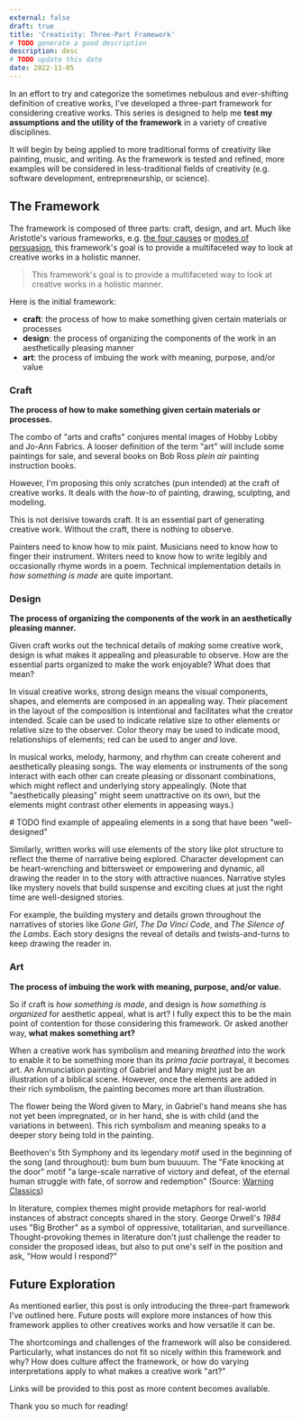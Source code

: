 ```yaml
---
external: false
draft: true
title: 'Creativity: Three-Part Framework'
# TODO generate a good description
description: desc
# TODO update this date
date: 2022-11-05
---
```


In an effort to try and categorize the sometimes nebulous and ever-shifting definition of creative works, I've developed a three-part framework for considering creative works. This series is designed to help me **test my assumptions and the utility of the framework** in a variety of creative disciplines.

It will begin by being applied to more traditional forms of creativity like painting, music, and writing. As the framework is tested and refined, more examples will be considered in less-traditional fields of creativity (e.g. software development, entrepreneurship, or science).

## The Framework

The framework is composed of three parts: craft, design, and art. Much like Aristotle's various frameworks, e.g. [the four causes](https://plato.stanford.edu/entries/aristotle-causality/) or [modes of persuasion](https://plato.stanford.edu/entries/aristotle-rhetoric/), this framework's goal is to provide a multifaceted way to look at creative works in a holistic manner.

> This framework's goal is to provide a multifaceted way to look at creative works in a holistic manner.

Here is the initial framework:

- **craft**: the process of how to make something given certain materials or processes
- **design**: the process of organizing the components of the work in an aesthetically pleasing manner
- **art**: the process of imbuing the work with meaning, purpose, and/or value

### Craft

**The process of how to make something given certain materials or processes.**

The combo of "arts and crafts" conjures mental images of Hobby Lobby and Jo-Ann Fabrics. A looser definition of the term "art" will include some paintings for sale, and several books on Bob Ross _plein air_ painting instruction books.

However, I'm proposing this only scratches (pun intended) at the craft of creative works. It deals with the _how-to_ of painting, drawing, sculpting, and modeling.

This is not derisive towards craft. It is an essential part of generating creative work. Without the craft, there is nothing to observe.

Painters need to know how to mix paint. Musicians need to know how to finger their instrument. Writers need to know how to write legibly and occasionally rhyme words in a poem. Technical implementation details in _how something is made_ are quite important.

### Design

**The process of organizing the components of the work in an aesthetically pleasing manner.**

Given craft works out the technical details of _making_ some creative work, design is what makes it appealing and pleasurable to observe. How are the essential parts organized to make the work enjoyable? What does that mean?

In visual creative works, strong design means the visual components, shapes, and elements are composed in an appealing way. Their placement in the layout of the composition is intentional and facilitates what the creator intended. Scale can be used to indicate relative size to other elements or relative size to the observer. Color theory may be used to indicate mood, relationships of elements; red can be used to anger _and_ love.

In musical works, melody, harmony, and rhythm can create coherent and aesthetically pleasing songs. The way elements or instruments of the song interact with each other can create pleasing or dissonant combinations, which might reflect and underlying story appealingly. (Note that "aesthetically pleasing" might seem unattractive on its own, but the elements might contrast other elements in appeasing ways.)

\# TODO find example of appealing elements in a song that have been "well-designed"

Similarly, written works will use elements of the story like plot structure to reflect the theme of narrative being explored. Character development can be heart-wrenching and bittersweet or empowering and dynamic, all drawing the reader in to the story with attractive nuances. Narrative styles like mystery novels that build suspense and exciting clues at just the right time are well-designed stories.

For example, the building mystery and details grown throughout the narratives of stories like _Gone Girl_, _The Da Vinci Code_, and _The Silence of the Lambs_. Each story designs the reveal of details and twists-and-turns to keep drawing the reader in.

### Art

**The process of imbuing the work with meaning, purpose, and/or value.**

So if craft is _how something is made_, and design is _how something is organized_ for aesthetic appeal, what is art? I fully expect this to be the main point of contention for those considering this framework. Or asked another way, **what makes something art?**

When a creative work has symbolism and meaning _breathed_ into the work to enable it to be something more than its _prima facie_ portrayal, it becomes art. An Annunciation painting of Gabriel and Mary might just be an illustration of a biblical scene. However, once the elements are added in their rich symbolism, the painting becomes more art than illustration.

The flower being the Word given to Mary, in Gabriel's hand means she has not yet been impregnated, or in her hand, she is with child (and the variations in between). This rich symbolism and meaning speaks to a deeper story being told in the painting.

Beethoven's 5th Symphony and its legendary motif used in the beginning of the song (and throughout): bum bum bum buuuum. The "Fate knocking at the door" motif "a large-scale narrative of victory and defeat, of the eternal human struggle with fate, of sorrow and redemption" (Source: [Warning Classics](https://www.warnerclassics.com/release/beethoven-symphony-no-5-fate-knocking-door))

In literature, complex themes might provide metaphors for real-world instances of abstract concepts shared in the story. George Orwell's _1984_ uses "Big Brother" as a symbol of oppressive, totalitarian, and surveillance. Thought-provoking themes in literature don't just challenge the reader to consider the proposed ideas, but also to put one's self in the position and ask, "How would I respond?"

## Future Exploration

As mentioned earlier, this post is only introducing the three-part framework I've outlined here. Future posts will explore more instances of how this framework applies to other creatives works and how versatile it can be.

The shortcomings and challenges of the framework will also be considered. Particularly, what instances do not fit so nicely within this framework and why? How does culture affect the framework, or how do varying interpretations apply to what makes a creative work "art?"

Links will be provided to this post as more content becomes available.

Thank you so much for reading!
